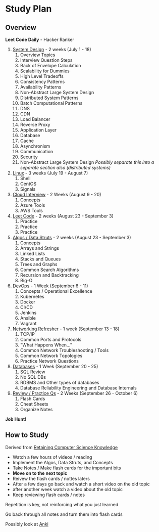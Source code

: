 # Study Plan #

## Overview ##

**Leet Code Daily** - Hacker Ranker

1. [System Design](01-SystemDesignInterview.md) - 2 weeks (July 1 - 18)
   1. Overview Topics
   2. Interview Question Steps
   3. Back of Envelope Calculation
   4. Scalability for Dummies
   5. High Level Tradeoffs
   6. Consistency Patterns
   7. Availability Patterns
   8. Non-Abstract Large System Design
   9. Distributed System Patterns
   10. Batch Computational Patterns
   11. DNS
   12. CDN
   13. Load Balancer
   14. Reverse Proxy
   15. Application Layer
   16. Database
   17. Cache
   18. Asynchronism
   19. Communication
   20. Security
   21. Non-Abstract Large System Design 
*Possibly separate this into a separate section also (distributed systems)*
2. [Linux](02-LinuxInterview.md) - 3 weeks (July 19 - August 7)
   1. Shell
   2. CentOS
   3. Signals
3. [Cloud Interview](03-CloudInterview.md) - 2 Weeks (August 9 - 20)
   1. Concepts
   2. Azure Tools
   3. AWS Tools
4. [Leet Code](04-LeetCode.md) - 2 weeks (August 23 - September 3)
   1. Practice
   2. Practice
   3. Practice
5. [Algos / Data Struts](05-Algos_DataStructs.md)  - 2 weeks (August 23 - September 3)
   1. Concepts
   2. Arrays and Strings
   3. Linked Lists
   4. Stacks and Queues
   5. Trees and Graphs
   6. Common Search Algorithms
   7. Recursion and Backtracking
   8. Big-O
6. [DevOps](06-DevOpsInterview.md) - 1 Week (September 6 - 11)
   1. Concepts / Operational Excellence
   2. Kubernetes
   3. Docker
   4. CI/CD
   5. Jenkins
   6. Ansible
   7. Vagrant
7. [Networking Refresher](07-Networking.md) - 1 week (September 13 - 18)
   1. TCP/IP
   2. Common Ports and Protocols
   3. "What Happens When..."
   4. Common Network Troubleshooting / Tools
   5. Common Network Topologies
   6. Practice Network Questions
8. [Databases](08-Databases.md) - 1 Week (September 20 - 25)
   1. SQL Review
   2. No SQL DBs
   3. RDBMS and Other types of databases
   4. Database Reliability Engineering and Database Internals
9. [Review / Practice Qs](09-Review.md) - 2 Weeks (September 26 - October 6)
   1. Flash Cards
   2. Cheat Sheets
   3. Organize Notes

**Job Hunt!**
  
## How to Study ##

Derived from [Retaining Computer Science Knowledge](https://startupnextdoor.com/retaining-computer-science-knowledge/)

* Watch a few hours of videos / reading
* Implement the Algos, Data Struts, and Concepts
* Take Notes / Make flash cards for the important bits
* **Move on to the next topic**
* Reivew the flash cards / nottes laters
* After a few days go back and watch a short video on the old topic
* after another week watch a video about the old topic
* Keep reviewing flash cards / notes


Repetition is key, not reinforcing what you just learned

Go back through all notes and turn them into flash cards

Possibly look at [Anki](https://apps.ankiweb.net/)